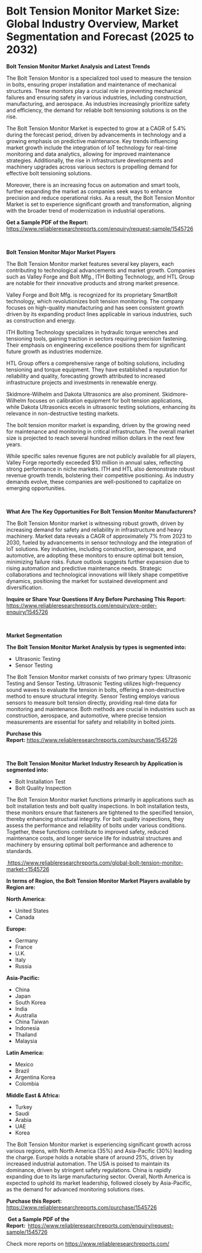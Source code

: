 <p><h1>Bolt Tension Monitor Market Size: Global Industry Overview, Market Segmentation and Forecast (2025 to 2032)</h1></p><p><strong>Bolt Tension Monitor Market Analysis and Latest Trends</strong></p>
<p><p>The Bolt Tension Monitor is a specialized tool used to measure the tension in bolts, ensuring proper installation and maintenance of mechanical structures. These monitors play a crucial role in preventing mechanical failures and ensuring safety in various industries, including construction, manufacturing, and aerospace. As industries increasingly prioritize safety and efficiency, the demand for reliable bolt tensioning solutions is on the rise.</p><p>The Bolt Tension Monitor Market is expected to grow at a CAGR of 5.4% during the forecast period, driven by advancements in technology and a growing emphasis on predictive maintenance. Key trends influencing market growth include the integration of IoT technology for real-time monitoring and data analytics, allowing for improved maintenance strategies. Additionally, the rise in infrastructure developments and machinery upgrades across various sectors is propelling demand for effective bolt tensioning solutions.</p><p>Moreover, there is an increasing focus on automation and smart tools, further expanding the market as companies seek ways to enhance precision and reduce operational risks. As a result, the Bolt Tension Monitor Market is set to experience significant growth and transformation, aligning with the broader trend of modernization in industrial operations.</p></p>
<p><strong>Get a Sample PDF of the Report:&nbsp;</strong> <a href="https://www.reliableresearchreports.com/enquiry/request-sample/1545726?utm_campaign=2331&utm_medium=2&utm_source=Github&utm_content=ia&utm_term=17022025&utm_id=bolt-tension-monitor">https://www.reliableresearchreports.com/enquiry/request-sample/1545726</a></p>
<p>&nbsp;</p>
<p><strong>Bolt Tension Monitor Major Market Players</strong></p>
<p><p>The Bolt Tension Monitor market features several key players, each contributing to technological advancements and market growth. Companies such as Valley Forge and Bolt Mfg., ITH Bolting Technology, and HTL Group are notable for their innovative products and strong market presence.</p><p>Valley Forge and Bolt Mfg. is recognized for its proprietary SmartBolt technology, which revolutionizes bolt tension monitoring. The company focuses on high-quality manufacturing and has seen consistent growth driven by its expanding product lines applicable in various industries, such as construction and energy.</p><p>ITH Bolting Technology specializes in hydraulic torque wrenches and tensioning tools, gaining traction in sectors requiring precision fastening. Their emphasis on engineering excellence positions them for significant future growth as industries modernize.</p><p>HTL Group offers a comprehensive range of bolting solutions, including tensioning and torque equipment. They have established a reputation for reliability and quality, forecasting growth attributed to increased infrastructure projects and investments in renewable energy.</p><p>Skidmore-Wilhelm and Dakota Ultrasonics are also prominent. Skidmore-Wilhelm focuses on calibration equipment for bolt tension applications, while Dakota Ultrasonics excels in ultrasonic testing solutions, enhancing its relevance in non-destructive testing markets.</p><p>The bolt tension monitor market is expanding, driven by the growing need for maintenance and monitoring in critical infrastructure. The overall market size is projected to reach several hundred million dollars in the next few years.</p><p>While specific sales revenue figures are not publicly available for all players, Valley Forge reportedly exceeded $10 million in annual sales, reflecting strong performance in niche markets. ITH and HTL also demonstrate robust revenue growth trends, bolstering their competitive positioning. As industry demands evolve, these companies are well-positioned to capitalize on emerging opportunities.</p></p>
<p>&nbsp;</p>
<p><strong>What Are The Key Opportunities For Bolt Tension Monitor Manufacturers?</strong></p>
<p><p>The Bolt Tension Monitor market is witnessing robust growth, driven by increasing demand for safety and reliability in infrastructure and heavy machinery. Market data reveals a CAGR of approximately 7% from 2023 to 2030, fueled by advancements in sensor technology and the integration of IoT solutions. Key industries, including construction, aerospace, and automotive, are adopting these monitors to ensure optimal bolt tension, minimizing failure risks. Future outlook suggests further expansion due to rising automation and predictive maintenance needs. Strategic collaborations and technological innovations will likely shape competitive dynamics, positioning the market for sustained development and diversification.</p></p>
<p><strong>Inquire or Share Your Questions If Any Before Purchasing This Report:</strong> <a href="https://www.reliableresearchreports.com/enquiry/pre-order-enquiry/1545726?utm_campaign=2331&utm_medium=2&utm_source=Github&utm_content=ia&utm_term=17022025&utm_id=bolt-tension-monitor">https://www.reliableresearchreports.com/enquiry/pre-order-enquiry/1545726</a></p>
<p>&nbsp;</p>
<p><strong>Market Segmentation</strong></p>
<p><strong>The Bolt Tension Monitor Market Analysis by types is segmented into:</strong></p>
<p><ul><li>Ultrasonic Testing</li><li>Sensor Testing</li></ul></p>
<p><p>The Bolt Tension Monitor market consists of two primary types: Ultrasonic Testing and Sensor Testing. Ultrasonic Testing utilizes high-frequency sound waves to evaluate the tension in bolts, offering a non-destructive method to ensure structural integrity. Sensor Testing employs various sensors to measure bolt tension directly, providing real-time data for monitoring and maintenance. Both methods are crucial in industries such as construction, aerospace, and automotive, where precise tension measurements are essential for safety and reliability in bolted joints.</p></p>
<p><strong>Purchase this Report:&nbsp;</strong><a href="https://www.reliableresearchreports.com/purchase/1545726?utm_campaign=2331&utm_medium=2&utm_source=Github&utm_content=ia&utm_term=17022025&utm_id=bolt-tension-monitor">https://www.reliableresearchreports.com/purchase/1545726</a></p>
<p>&nbsp;</p>
<p><strong>The Bolt Tension Monitor Market Industry Research by Application is segmented into:</strong></p>
<p><ul><li>Bolt Installation Test</li><li>Bolt Quality Inspection</li></ul></p>
<p><p>The Bolt Tension Monitor market functions primarily in applications such as bolt installation tests and bolt quality inspections. In bolt installation tests, these monitors ensure that fasteners are tightened to the specified tension, thereby enhancing structural integrity. For bolt quality inspections, they assess the performance and reliability of bolts under various conditions. Together, these functions contribute to improved safety, reduced maintenance costs, and longer service life for industrial structures and machinery by ensuring optimal bolt performance and adherence to standards.</p></p>
<p><a href="https://www.reliableresearchreports.com/global-bolt-tension-monitor-market-r1545726?utm_campaign=2331&utm_medium=2&utm_source=Github&utm_content=ia&utm_term=17022025&utm_id=bolt-tension-monitor">&nbsp;https://www.reliableresearchreports.com/global-bolt-tension-monitor-market-r1545726</a></p>
<p><strong>In terms of Region, the Bolt Tension Monitor Market Players available by Region are:</strong></p>
<p>
    <p> <strong> North America: </strong>
        <ul>
            <li>United States</li>
            <li>Canada</li>
        </ul>
        </p> 
    <p> <strong> Europe: </strong>
        <ul>
            <li>Germany</li>
            <li>France</li>
            <li>U.K.</li>
            <li>Italy</li>
            <li>Russia</li>
        </ul>
        </p> 
    <p> <strong> Asia-Pacific: </strong>
        <ul>
            <li>China</li>
            <li>Japan</li>
            <li>South Korea</li>
            <li>India</li>
            <li>Australia</li>
            <li>China Taiwan</li>
            <li>Indonesia</li>
            <li>Thailand</li>
            <li>Malaysia</li>
        </ul>
        </p> 
    <p> <strong> Latin America: </strong>
        <ul>
            <li>Mexico</li>
            <li>Brazil</li>
            <li>Argentina Korea</li>
            <li>Colombia</li>
        </ul>
        </p> 
    <p> <strong> Middle East & Africa: </strong>
        <ul>
            <li>Turkey</li>
            <li>Saudi</li>
            <li>Arabia</li>
            <li>UAE</li>
            <li>Korea</li>
        </ul>
    </p>
    </p>
<p><p>The Bolt Tension Monitor market is experiencing significant growth across various regions, with North America (35%) and Asia-Pacific (30%) leading the charge. Europe holds a notable share of around 25%, driven by increased industrial automation. The USA is poised to maintain its dominance, driven by stringent safety regulations. China is rapidly expanding due to its large manufacturing sector. Overall, North America is expected to uphold its market leadership, followed closely by Asia-Pacific, as the demand for advanced monitoring solutions rises.</p></p>
<p><strong>Purchase this Report: </strong><a href="https://www.reliableresearchreports.com/purchase/1545726?utm_campaign=2331&utm_medium=2&utm_source=Github&utm_content=ia&utm_term=17022025&utm_id=bolt-tension-monitor">https://www.reliableresearchreports.com/purchase/1545726</a></p>
<p>&nbsp;<strong>Get a Sample PDF of the Report:&nbsp;&nbsp;</strong><a href="https://www.reliableresearchreports.com/enquiry/request-sample/1545726?utm_campaign=2331&utm_medium=2&utm_source=Github&utm_content=ia&utm_term=17022025&utm_id=bolt-tension-monitor">https://www.reliableresearchreports.com/enquiry/request-sample/1545726</a></p>
<p><strong></strong></p>
<p>Check more reports on <a href="https://www.reliableresearchreports.com/?utm_campaign=2331&utm_medium=2&utm_source=Github&utm_content=ia&utm_term=17022025&utm_id=bolt-tension-monitor">https://www.reliableresearchreports.com/</a></p>